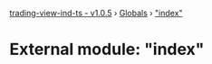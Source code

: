 [trading-view-ind-ts - v1.0.5](../README.md) › [Globals](../globals.md) › ["index"](_index_.md)

# External module: "index"


